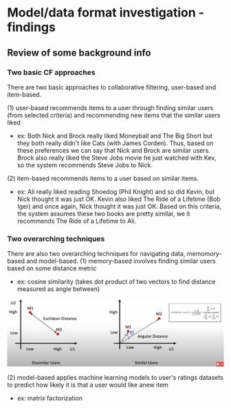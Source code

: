# Model/data format investigation - findings
## Review of some background info

### Two basic CF approaches
There are two basic approaches to collaborative filtering, user-based and item-based. 

(1) user-based recommends items to a user through finding similar users (from selected criteria) and recommending new items that the similar users liked
  - ex: Both Nick and Brock really liked Moneyball and The Big Short but they both really didn't like Cats (with James Corden). Thus, based on these preferences we can say that Nick and Brock are similar users. Brock also really liked the Steve Jobs movie he just watched with Kev, so the system recommends Steve Jobs to Nick.
 
(2) item-based recommends items to a user based on similar items.
  - ex: Ali really liked reading Shoedog (Phil Knight) and so did Kevin, but Nick thought it was just OK. Kevin also liked The Ride of a Lifetime (Bob Iger) and once again, Nick thought it was just OK. Based on this criteria, the system assumes these two books are pretty similar, we it recommends The Ride of a Lifetime to Ali.
  
### Two overarching techniques
There are also two overarching techniques for navigating data, memomory-based and model-based.
(1) memory-based involves finding similar users based on some distance metric
  - ex: cosine similarity (takes dot product of two vectors to find distance measured as angle between)
  
  ![](cosinesimilarity.png)
  
(2) model-based applies machine learning models to user's ratings datasets to predict how likely it is that a user would like anew item
  - ex: matrix factorization 
  
 
  
